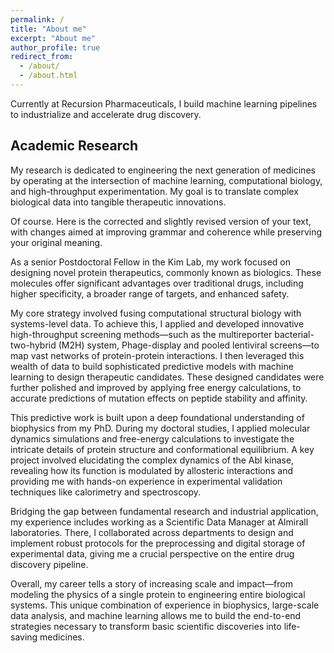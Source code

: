 ```yaml
---
permalink: /
title: "About me"
excerpt: "About me"
author_profile: true
redirect_from: 
  - /about/
  - /about.html
---
```


Currently at Recursion Pharmaceuticals, I build machine learning pipelines to industrialize and accelerate drug discovery. 

## Academic Research

My research is dedicated to engineering the next generation of medicines by operating at the intersection of machine learning, computational biology, and high-throughput experimentation. My goal is to translate complex biological data into tangible therapeutic innovations.

Of course. Here is the corrected and slightly revised version of your text, with changes aimed at improving grammar and coherence while preserving your original meaning.

As a senior Postdoctoral Fellow in the Kim Lab, my work focused on designing novel protein therapeutics, commonly known as biologics. These molecules offer significant advantages over traditional drugs, including higher specificity, a broader range of targets, and enhanced safety.

My core strategy involved fusing computational structural biology with systems-level data. To achieve this, I applied and developed innovative high-throughput screening methods—such as the multireporter bacterial-two-hybrid (M2H) system, Phage-display and pooled lentiviral screens—to map vast networks of protein-protein interactions. I then leveraged this wealth of data to build sophisticated predictive models with machine learning to design therapeutic candidates. These designed candidates were further polished and improved by applying free energy calculations, to accurate predictions of mutation effects on peptide stability and affinity.

This predictive work is built upon a deep foundational understanding of biophysics from my PhD. During my doctoral studies, I applied molecular dynamics simulations and free-energy calculations to investigate the intricate details of protein structure and conformational equilibrium. A key project involved elucidating the complex dynamics of the Abl kinase, revealing how its function is modulated by allosteric interactions and providing me with hands-on experience in experimental validation techniques like calorimetry and spectroscopy.

Bridging the gap between fundamental research and industrial application, my experience includes working as a Scientific Data Manager at Almirall laboratories. There, I collaborated across departments to design and implement robust protocols for the preprocessing and digital storage of experimental data, giving me a crucial perspective on the entire drug discovery pipeline.

Overall, my career tells a story of increasing scale and impact—from modeling the physics of a single protein to engineering entire biological systems. This unique combination of experience in biophysics, large-scale data analysis, and machine learning allows me to build the end-to-end strategies necessary to transform basic scientific discoveries into life-saving medicines.




